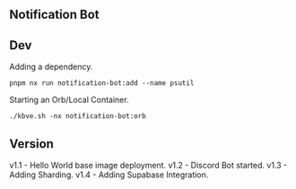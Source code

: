 ## Notification Bot

## Dev

Adding a dependency.
```shell
pnpm nx run notification-bot:add --name psutil
```

Starting an Orb/Local Container.
```shell
./kbve.sh -nx notification-bot:orb
```


## Version

v1.1 - Hello World base image deployment.
v1.2 - Discord Bot started.
v1.3 - Adding Sharding.
v1.4 - Adding Supabase Integration.